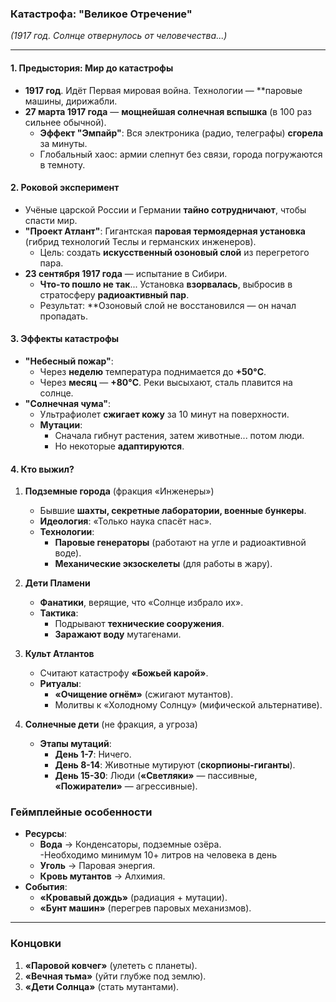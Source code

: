 ### **Катастрофа: "Великое Отречение"**  
*(1917 год. Солнце отвернулось от человечества...)*  

---

#### **1. Предыстория: Мир до катастрофы**  
- **1917 год**. Идёт Первая мировая война. Технологии — **паровые машины, дирижабли.
- **27 марта 1917 года** — **мощнейшая солнечная вспышка** (в 100 раз сильнее обычной).  
  - **Эффект "Эмпайр"**: Вся электроника (радио, телеграфы) **сгорела** за минуты.  
  - Глобальный хаос: армии слепнут без связи, города погружаются в темноту.  

#### **2. Роковой эксперимент**  
- Учёные царской России и Германии **тайно сотрудничают**, чтобы спасти мир.  
- **"Проект Атлант"**: Гигантская **паровая термоядерная установка** (гибрид технологий Теслы и германских инженеров).  
  - Цель: создать **искусственный озоновый слой** из перегретого пара.  
- **23 сентября 1917 года** — испытание в Сибири.  
  - **Что-то пошло не так**... Установка **взорвалась**, выбросив в стратосферу **радиоактивный пар**.  
  - Результат: **Озоновый слой не восстановился — он начал пропадать.  

#### **3. Эффекты катастрофы**  
- **"Небесный пожар"**:  
  - Через **неделю** температура поднимается до **+50°C**.  
  - Через **месяц** — **+80°C**. Реки высыхают, сталь плавится на солнце.  
- **"Солнечная чума"**:  
  - Ультрафиолет **сжигает кожу** за 10 минут на поверхности.  
  - **Мутации**:  
    - Сначала гибнут растения, затем животные... потом люди.  
    - Но некоторые **адаптируются**.  

#### **4. Кто выжил?**  
1. **Подземные города** (фракция «Инженеры»)
   - Бывшие **шахты, секретные лаборатории, военные бункеры**.
   - **Идеология**: «Только наука спасёт нас».
   - **Технологии**:  
     - **Паровые генераторы** (работают на угле и радиоактивной воде).  
     - **Механические экзоскелеты** (для работы в жару).

2. **Дети Пламени**  
   - **Фанатики**, верящие, что «Солнце избрало их».  
   - **Тактика**:  
     - Подрывают **технические сооружения**.  
     - **Заражают воду** мутагенами.  

3. **Культ Атлантов**  
   - Считают катастрофу **«Божьей карой»**.  
   - **Ритуалы**:  
     - **«Очищение огнём»** (сжигают мутантов).  
     - Молитвы к «Холодному Солнцу» (мифической альтернативе).  

4. **Солнечные дети** (не фракция, а угроза)  
   - **Этапы мутаций**:
     - **День 1-7**: Ничего.
     - **День 8-14**: Животные мутируют (**скорпионы-гиганты**).
     - **День 15-30**: Люди (**«Светляки»** — пассивные, **«Пожиратели»** — агрессивные).
### **Геймплейные особенности**  
- **Ресурсы**:  
  - **Вода** → Конденсаторы, подземные озёра.  
  -Необходимо минимум 10+ литров на человека в день
  - **Уголь** → Паровая энергия.  
  - **Кровь мутантов** → Алхимия.  
- **События**:  
  - **«Кровавый дождь»** (радиация + мутации).  
  - **«Бунт машин»** (перегрев паровых механизмов).  

---

### **Концовки**  
1. **«Паровой ковчег»** (улететь с планеты).  
2. **«Вечная тьма»** (уйти глубже под землю).  
3. **«Дети Солнца»** (стать мутантами).  
